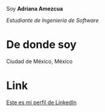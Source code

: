 Soy **Adriana Amezcua** 

_Estudiante de Ingeniería de Software_ 

# De donde soy
Ciudad de México, México


# Link
[Este es mi perfil de LinkedIn]([https.likedin.com](https://www.linkedin.com/in/adriana-amezcua-alanis-ing-sw/))


